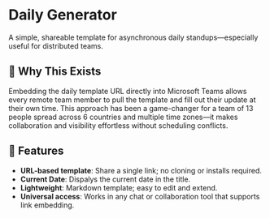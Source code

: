 # Daily Generator

A simple, shareable template for asynchronous daily standups—especially useful for distributed teams.

## 🚀 Why This Exists

Embedding the daily template URL directly into Microsoft Teams allows every remote team member to pull the template and fill out their update at their own time. This approach has been a game-changer for a team of 13 people spread across 6 countries and multiple time zones—it makes collaboration and visibility effortless without scheduling conflicts.

## 🎯 Features

- **URL-based template**: Share a single link; no cloning or installs required.
- **Current Date**: Dispalys the current date in the title.
- **Lightweight**: Markdown template; easy to edit and extend.
- **Universal access**: Works in any chat or collaboration tool that supports link embedding.
